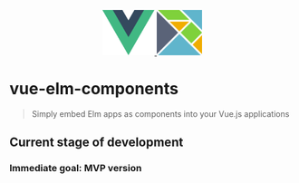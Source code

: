 <p align="center">
  <a href="https://vuejs.org" target="_blank" rel="noopener noreferrer">
    <img height="80" src="https://raw.githubusercontent.com/amirmahdimajedi/vue-elm-components/master/assets/logos/vue.svg" alt="Vue logo">
  </a>
  <a href="https://elm-lang.org" target="_blank" rel="noopener noreferrer">
    <img height="80" src="https://raw.githubusercontent.com/amirmahdimajedi/vue-elm-components/master/assets/logos/elm.svg" alt="Elm logo">
  </a>
</p>

# vue-elm-components

> Simply embed Elm apps as components into your Vue.js applications

## Current stage of development <prototype>

### Immediate goal: MVP version
